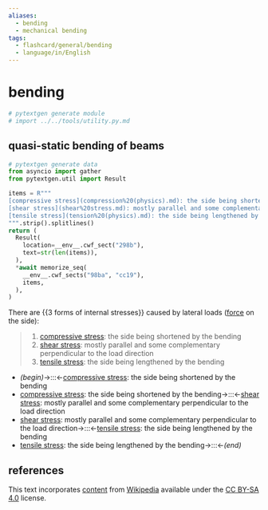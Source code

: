 ```yaml
---
aliases:
  - bending
  - mechanical bending
tags:
  - flashcard/general/bending
  - language/in/English
---
```


# bending

```Python
# pytextgen generate module
# import ../../tools/utility.py.md
```

## quasi-static bending of beams

```Python
# pytextgen generate data
from asyncio import gather
from pytextgen.util import Result

items = R"""
[compressive stress](compression%20(physics).md): the side being shortened by the bending
[shear stress](shear%20stress.md): mostly parallel and some complementary perpendicular to the load direction
[tensile stress](tension%20(physics).md): the side being lengthened by the bending
""".strip().splitlines()
return (
  Result(
    location=__env__.cwf_sect("298b"),
    text=str(len(items)),
  ),
  *await memorize_seq(
    __env__.cwf_sects("98ba", "cc19"),
    items,
  ),
)
```

There are {{<!--pytextgen generate section="298b"--><!-- The following content is generated at 2024-05-14T01:07:43.943498+08:00. Any edits will be overridden! -->3<!--/pytextgen--> forms of internal stresses}} caused by lateral loads ([force](force.md) on the side): <!--SR:!2024-08-03,61,310-->

<!--pytextgen generate section="98ba"--><!-- The following content is generated at 2024-05-14T01:07:43.913119+08:00. Any edits will be overridden! -->

> 1. [compressive stress](compression%20(physics).md): the side being shortened by the bending
> 2. [shear stress](shear%20stress.md): mostly parallel and some complementary perpendicular to the load direction
> 3. [tensile stress](tension%20(physics).md): the side being lengthened by the bending

<!--/pytextgen-->

<!--pytextgen generate section="cc19"--><!-- The following content is generated at 2024-05-14T01:07:43.929852+08:00. Any edits will be overridden! -->

- _(begin)_→:::←[compressive stress](compression%20(physics).md): the side being shortened by the bending <!--SR:!2025-02-24,217,330!2024-08-10,67,310-->
- [compressive stress](compression%20(physics).md): the side being shortened by the bending→:::←[shear stress](shear%20stress.md): mostly parallel and some complementary perpendicular to the load direction <!--SR:!2024-11-20,129,290!2024-07-27,52,290-->
- [shear stress](shear%20stress.md): mostly parallel and some complementary perpendicular to the load direction→:::←[tensile stress](tension%20(physics).md): the side being lengthened by the bending <!--SR:!2024-08-08,65,310!2024-10-07,94,270-->
- [tensile stress](tension%20(physics).md): the side being lengthened by the bending→:::←_(end)_ <!--SR:!2024-08-01,60,310!2024-08-13,69,310-->

<!--/pytextgen-->

## references

This text incorporates [content](https://en.wikipedia.org/wiki/bending) from [Wikipedia](Wikipedia.md) available under the [CC BY-SA 4.0](https://creativecommons.org/licenses/by-sa/4.0/) license.
